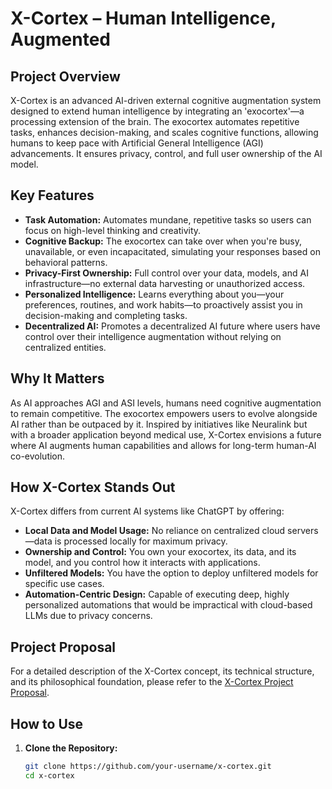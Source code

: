 # X-Cortex – Human Intelligence, Augmented

## Project Overview

X-Cortex is an advanced AI-driven external cognitive augmentation system designed to extend human intelligence by integrating an 'exocortex'—a processing extension of the brain. The exocortex automates repetitive tasks, enhances decision-making, and scales cognitive functions, allowing humans to keep pace with Artificial General Intelligence (AGI) advancements. It ensures privacy, control, and full user ownership of the AI model.

## Key Features

- **Task Automation:** Automates mundane, repetitive tasks so users can focus on high-level thinking and creativity.
- **Cognitive Backup:** The exocortex can take over when you're busy, unavailable, or even incapacitated, simulating your responses based on behavioral patterns.
- **Privacy-First Ownership:** Full control over your data, models, and AI infrastructure—no external data harvesting or unauthorized access.
- **Personalized Intelligence:** Learns everything about you—your preferences, routines, and work habits—to proactively assist you in decision-making and completing tasks.
- **Decentralized AI:** Promotes a decentralized AI future where users have control over their intelligence augmentation without relying on centralized entities.

## Why It Matters

As AI approaches AGI and ASI levels, humans need cognitive augmentation to remain competitive. The exocortex empowers users to evolve alongside AI rather than be outpaced by it. Inspired by initiatives like Neuralink but with a broader application beyond medical use, X-Cortex envisions a future where AI augments human capabilities and allows for long-term human-AI co-evolution.

## How X-Cortex Stands Out

X-Cortex differs from current AI systems like ChatGPT by offering:

- **Local Data and Model Usage:** No reliance on centralized cloud servers—data is processed locally for maximum privacy.
- **Ownership and Control:** You own your exocortex, its data, and its model, and you control how it interacts with applications.
- **Unfiltered Models:** You have the option to deploy unfiltered models for specific use cases.
- **Automation-Centric Design:** Capable of executing deep, highly personalized automations that would be impractical with cloud-based LLMs due to privacy concerns.

## Project Proposal

For a detailed description of the X-Cortex concept, its technical structure, and its philosophical foundation, please refer to the [X-Cortex Project Proposal](https://x-cortex-docs.vercel.app/).

## How to Use

1. **Clone the Repository:**

   ```bash
   git clone https://github.com/your-username/x-cortex.git
   cd x-cortex
